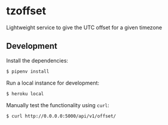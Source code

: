 # tzoffset

Lightweight service to give the UTC offset for a given timezone

## Development

Install the dependencies:

```bash
$ pipenv install
```

Run a local instance for development:

```bash
$ heroku local
```

Manually test the functionality using `curl`:

```bash
$ curl http://0.0.0.0:5000/api/v1/offset/
```
